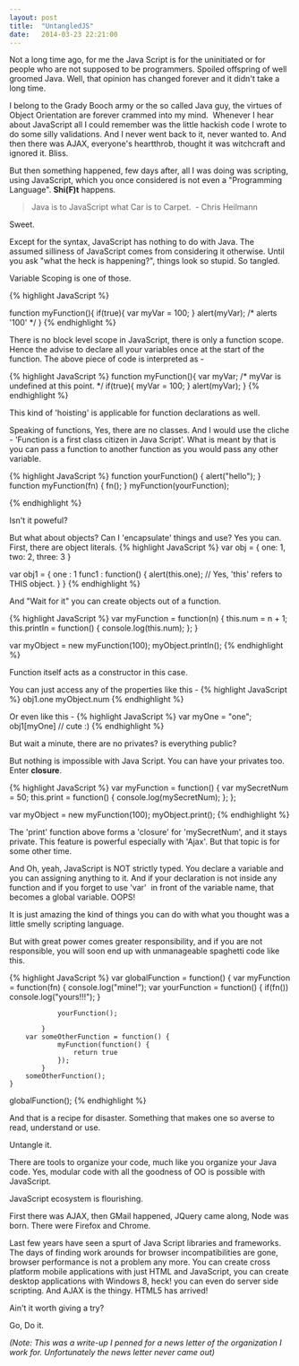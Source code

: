 ```yaml
---
layout: post
title:  "UntangledJS"
date:   2014-03-23 22:21:00
---
```

Not a long time ago, for me the Java Script is for the uninitiated or for people who are not supposed to be programmers. Spoiled offspring of well groomed Java. Well, that opinion has changed forever and it didn't take a long time.

I belong to the Grady Booch army or the so called Java guy, the virtues of Object Orientation are forever crammed into my mind.  Whenever I hear about JavaScript all I could remember was the little hackish code I wrote to do some silly validations. And I never went back to it, never wanted to. And then there was AJAX, everyone's heartthrob, thought it was witchcraft and ignored it. Bliss.

But then something happened, few days after, all I was doing was scripting, using JavaScript, which you once considered is not even a "Programming Language". **Shi(F)t** happens.

> Java is to JavaScript what Car is to Carpet.  - Chris Heilmann

Sweet.

Except for the syntax, JavaScript has nothing to do with Java. The assumed silliness of JavaScript comes from considering it otherwise. Until you ask "what the heck is happening?", things look so stupid. So tangled.

Variable Scoping is one of those.

{% highlight JavaScript %}

function myFunction(){
    if(true){
        var myVar = 100;
    }
    alert(myVar); /* alerts '100' */
}
{% endhighlight %}

There is no block level scope in JavaScript, there is only a function scope. Hence the advise to declare all your variables once at the start of the function. The above piece of code is interpreted as -

{% highlight JavaScript %}
function myFunction(){
    var myVar; /* myVar is undefined at this point. */
    if(true){
         myVar = 100;
    }
    alert(myVar);
}
{% endhighlight %}

This kind of 'hoisting' is applicable for function declarations as well.

Speaking of functions, Yes, there are no classes. And I would use the cliche - 'Function is a first class citizen in Java Script'. What is meant by that is you can pass a function to another function as you would pass any other variable.

{% highlight JavaScript %}
function yourFunction() {
   alert("hello");
}
function myFunction(fn) {
   fn();
}
myFunction(yourFunction);

{% endhighlight %}​

Isn't it poweful?

But what about objects? Can I 'encapsulate' things and use? Yes you can.
First, there are object literals.
{% highlight JavaScript %}
var obj = {
	one: 1,
	two: 2,
	three: 3
}

var obj1 = {
    one : 1
    func1 : function()
    {
     alert(this.one); // Yes, 'this' refers to THIS object.
    }
}
{% endhighlight %}

And "Wait for it" you can create objects out of a function.

{% highlight JavaScript %}
var myFunction = function(n) {
		this.num = n + 1;
		this.printIn = function() {
			console.log(this.num);
		};
	}

var myObject = new myFunction(100);
myObject.printIn();
{% endhighlight %}

Function itself acts as a constructor in this case.

You can just access any of the properties like this -
{% highlight JavaScript %}
obj1.one
myObject.num
{% endhighlight %}

Or even like this -
{% highlight JavaScript %}
var myOne = "one";
obj1[myOne]  // cute :)
{% endhighlight %}

But wait a minute, there are no privates? is everything public?

But nothing is impossible with Java Script. You can have your privates too.
Enter **closure**.

{% highlight JavaScript %}
var myFunction = function() {
		var mySecretNum = 50;
		this.print = function() {
			console.log(mySecretNum);
		};
	};

var myObject = new myFunction(100);
myObject.print();
{% endhighlight %}

The 'print' function above forms a 'closure' for 'mySecretNum', and it stays private.
This feature is powerful especially with 'Ajax'. But that topic is for some other time.

And Oh, yeah, JavaScript is NOT strictly typed. You declare a variable and you can assigning anything to it. And if your declaration is not inside any function and if you forget to use 'var'  in front of the variable name, that becomes a global variable. OOPS!

It is just amazing the kind of things you can do with what you thought was a little smelly scripting language.

But with great power comes greater responsibility, and if you are not responsible, you will soon end up with unmanageable spaghetti code like this.

{% highlight JavaScript %}
var globalFunction = function() {
        var myFunction = function(fn) {
                console.log("mine!");
                var yourFunction = function() {
                        if(fn()) console.log("yours!!!");
                    }

                yourFunction();

            }
        var someOtherFunction = function() {
                myFunction(function() {
                    return true
                });
            }
        someOtherFunction();
    }

globalFunction();​
{% endhighlight %}

And that is a recipe for disaster. Something that makes one so averse to read, understand or use.

Untangle it.

There are tools to organize your code, much like you organize your Java code. Yes, modular code with all the goodness of OO is possible with JavaScript.

JavaScript ecosystem is flourishing.

First there was AJAX, then GMail happened, JQuery came along, Node was born. There were Firefox and Chrome.

Last few years have seen a spurt of Java Script libraries and frameworks. The days of finding work arounds for browser incompatibilities are gone, browser performance is not a problem any more. You can create cross platform mobile applications with just HTML and JavaScript, you can create desktop applications with Windows 8, heck! you can even do server side scripting. And AJAX is the thingy. HTML5 has arrived!

Ain't it worth giving a try?

Go, Do it.

*(Note: This was a write-up I penned for a news letter of the organization I work for. Unfortunately the news letter never came out)*